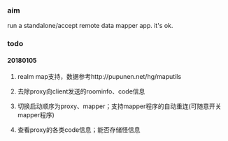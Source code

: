 
### aim

run a standalone/accept remote data mapper app. it's ok.

### todo

#### 20180105

1. realm map支持，数据参考http://pupunen.net/hg/maputils

2. 去除proxy向client发送的roominfo、code信息

3. 切换启动顺序为proxy、mapper；支持mapper程序的自动重连(可随意开关mapper程序)

4. 查看proxy的各类code信息；能否存储怪信息 










